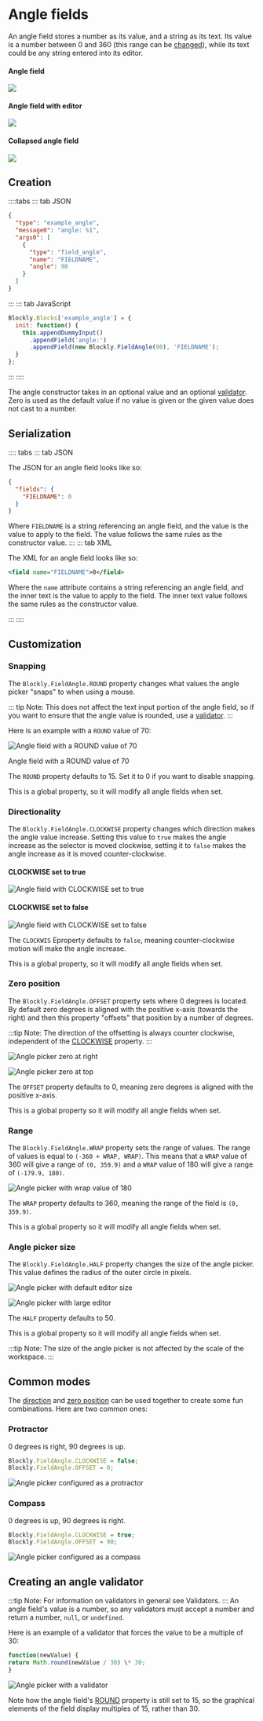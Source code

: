 # Angle fields

An angle field stores a number as its value, and a string as its text. Its value is a number between 0 and 360 (this range can be [changed](#range)), while its text could be any string entered into its editor.

#### Angle field

![](./on_block.png)

#### Angle field with editor

![](./with_editor.png)

#### Collapsed angle field

![](./collapsed.png)

## Creation

::::tabs
::: tab JSON

```json
{
  "type": "example_angle",
  "message0": "angle: %1",
  "args0": [
    {
      "type": "field_angle",
      "name": "FIELDNAME",
      "angle": 90
    }
  ]
}
```

:::
::: tab JavaScript

```javascript
Blockly.Blocks['example_angle'] = {
  init: function() {
    this.appendDummyInput()
      .appendField('angle:')
      .appendField(new Blockly.FieldAngle(90), 'FIELDNAME');
  }
};
```

:::
::::

The angle constructor takes in an optional value and an optional [validator](#creating_an_angle_validator). Zero is used as the default value if no value is given or the given value does not cast to a number.

## Serialization

:::: tabs
::: tab JSON

The JSON for an angle field looks like so:

```json
{
  "fields": {
    "FIELDNAME": 0
  }
}
```

Where `FIELDNAME` is a string referencing an angle field, and the value is the value to apply to the field. The value follows the same rules as the constructor value.
:::
::: tab XML

The XML for an angle field looks like so:

```xml
<field name="FIELDNAME">0</field>
```

Where the `name` attribute contains a string referencing an angle field, and the inner text is the value to apply to the field. The inner text value follows the same rules as the constructor value.

:::
::::

## Customization

### Snapping

The `Blockly.FieldAngle.ROUND` property changes what values the angle picker "snaps" to when using a mouse.

::: tip
Note: This does not affect the text input portion of the angle field, so if you want to ensure that the angle value is rounded, use a [validator](#creating_an_angle_validator).
:::

Here is an example with a `ROUND` value of 70:

![Angle field with a ROUND value of 70](./round_70.gif)

Angle field with a ROUND value of 70

The `ROUND` property defaults to 15. Set it to 0 if you want to disable snapping.

This is a global property, so it will modify all angle fields when set.

### Directionality

The `Blockly.FieldAngle.CLOCKWISE` property changes which direction makes the angle value increase. Setting this value to `true` makes the angle increase as the selector is moved clockwise, setting it to `false` makes the angle increase as it is moved counter-clockwise.

#### CLOCKWISE set to true

![Angle field with CLOCKWISE set to true](./clockwise_true.gif)

#### CLOCKWISE set to false

![Angle field with CLOCKWISE set to false](./clockwise_false.gif)

The `CLOCKWIS` Eproperty defaults to `false`, meaning counter-clockwise motion will make the angle increase.

This is a global property, so it will modify all angle fields when set.

### Zero position

The `Blockly.FieldAngle.OFFSET` property sets where 0 degrees is located. By default zero degrees is aligned with the positive x-axis (towards the right) and then this property "offsets" that position by a number of degrees.

:::tip
Note: The direction of the offsetting is always counter clockwise, independent of the [CLOCKWISE](#directionality) property.
:::

![Angle picker zero at right](./offset_right.png)

![Angle picker zero at top](./offset_top.png)

The `OFFSET` property defaults to 0, meaning zero degrees is aligned with the positive x-axis.

This is a global property so it will modify all angle fields when set.

### Range

The `Blockly.FieldAngle.WRAP` property sets the range of values. The range of values is equal to `(-360 + WRAP, WRAP)`. This means that a `WRAP` value of 360 will give a range of `(0, 359.9)` and a `WRAP` value of 180 will give a range of `(-179.9, 180)`.

![Angle picker with wrap value of 180](./wrap.gif)

The `WRAP` property defaults to 360, meaning the range of the field is `(0, 359.9)`.

This is a global property so it will modify all angle fields when set.

### Angle picker size

The `Blockly.FieldAngle.HALF` property changes the size of the angle picker. This value defines the radius of the outer circle in pixels.

![Angle picker with default editor size](./offset_right.png)

![Angle picker with large editor](./editor_large.png)

The `HALF` property defaults to 50.

This is a global property so it will modify all angle fields when set.

:::tip
Note: The size of the angle picker is not affected by the scale of the workspace.
:::

## Common modes

The [direction](#directionality) and [zero position](#zero_position) can be used together to create some fun combinations. Here are two common ones:

### Protractor

0 degrees is right, 90 degrees is up.

```javascript
Blockly.FieldAngle.CLOCKWISE = false;
Blockly.FieldAngle.OFFSET = 0;
```

![Angle picker configured as a protractor](./protractor.gif)

### Compass

0 degrees is up, 90 degrees is right.

```javascript
Blockly.FieldAngle.CLOCKWISE = true;
Blockly.FieldAngle.OFFSET = 90;
```

![Angle picker configured as a compass](./compass.gif)

## Creating an angle validator

:::tip
Note: For information on validators in general see Validators.
:::
An angle field's value is a number, so any validators must accept a number and return a number, `null`, or `undefined`.

Here is an example of a validator that forces the value to be a multiple of 30:

```javascript
function(newValue) {
return Math.round(newValue / 30) \* 30;
}
```

![Angle picker with a validator](./validator.gif)

Note how the angle field's [ROUND](#snapping) property is still set to 15, so the graphical elements of the field display multiples of 15, rather than 30.
